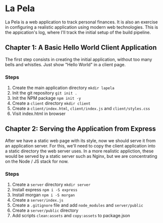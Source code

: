 # La Pela

La Pela is a web application to track personal finances. It is also an exercise
in configuring a realistic application using modern web technologies. This is
the appication's log, where I'll track the initial setup of the build pipeline.

## Chapter 1: A Basic Hello World Client Application

The first step consists in creating the initial application, without too many
bells and whistles. Just show "Hello World" in a client page.

### Steps
1. Create the main application directory `mkdir lapela`
2. Init the git repository `git init .`
3. Init the NPM package `npm init -y`
4. Create a `client` directory `mkdir client`
5. Create a `client/index.html`, `client/index.js` and `client/styles.css`
6. Visit index.html in browser

## Chapter 2: Serving the Application from Express

After we have a static web page with its style, now we should serve it from an
application server. For this, we'll need to copy the client application into a
static directory the web server uses. In a more realistic appliction, these
would be served by a static server such as Nginx, but we are concentrating on
the Node / JS stack for now.

### Steps
1. Create a `server` directory `mkdir server`
2. Install express `npm i -S express`
3. Install morgan `npm i -S morgan`
4. Create a `server/index.js`
5. Create a `.gitignore` file and add `node_modules` and `server/public`
6. Create a `server/public` directory
7. Add scripts `clean:assets` and `copy:assets` to package.json
